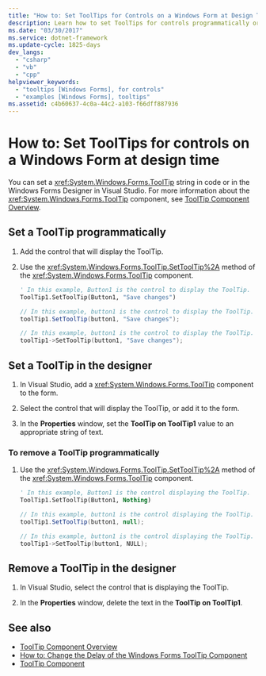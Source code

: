 ```yaml
---
title: "How to: Set ToolTips for Controls on a Windows Form at Design Time"
description: Learn how to set ToolTips for controls programmatically or in the Windows Forms Designer in Visual Studio.
ms.date: "03/30/2017"
ms.service: dotnet-framework
ms.update-cycle: 1825-days
dev_langs:
  - "csharp"
  - "vb"
  - "cpp"
helpviewer_keywords:
  - "tooltips [Windows Forms], for controls"
  - "examples [Windows Forms], tooltips"
ms.assetid: c4b60637-4c0a-44c2-a103-f66dff887936
---
```

# How to: Set ToolTips for controls on a Windows Form at design time

You can set a <xref:System.Windows.Forms.ToolTip> string in code or in the Windows Forms Designer in Visual Studio. For more information about the <xref:System.Windows.Forms.ToolTip> component, see [ToolTip Component Overview](tooltip-component-overview-windows-forms.md).

## Set a ToolTip programmatically

1. Add the control that will display the ToolTip.

2. Use the <xref:System.Windows.Forms.ToolTip.SetToolTip%2A> method of the <xref:System.Windows.Forms.ToolTip> component.

    ```vb
    ' In this example, Button1 is the control to display the ToolTip.
    ToolTip1.SetToolTip(Button1, "Save changes")
    ```

    ```csharp
    // In this example, button1 is the control to display the ToolTip.
    toolTip1.SetToolTip(button1, "Save changes");
    ```

    ```cpp
    // In this example, button1 is the control to display the ToolTip.
    toolTip1->SetToolTip(button1, "Save changes");
    ```

## Set a ToolTip in the designer

1. In Visual Studio, add a <xref:System.Windows.Forms.ToolTip> component to the form.

2. Select the control that will display the ToolTip, or add it to the form.

3. In the **Properties** window, set the **ToolTip on ToolTip1** value to an appropriate string of text.

### To remove a ToolTip programmatically

1. Use the <xref:System.Windows.Forms.ToolTip.SetToolTip%2A> method of the <xref:System.Windows.Forms.ToolTip> component.

    ```vb
    ' In this example, Button1 is the control displaying the ToolTip.
    ToolTip1.SetToolTip(Button1, Nothing)
    ```

    ```csharp
    // In this example, button1 is the control displaying the ToolTip.
    toolTip1.SetToolTip(button1, null);
    ```

    ```cpp
    // In this example, button1 is the control displaying the ToolTip.
    toolTip1->SetToolTip(button1, NULL);
    ```

## Remove a ToolTip in the designer

1. In Visual Studio, select the control that is displaying the ToolTip.

2. In the **Properties** window, delete the text in the **ToolTip on ToolTip1**.

## See also

- [ToolTip Component Overview](tooltip-component-overview-windows-forms.md)
- [How to: Change the Delay of the Windows Forms ToolTip Component](how-to-change-the-delay-of-the-windows-forms-tooltip-component.md)
- [ToolTip Component](tooltip-component-windows-forms.md)
